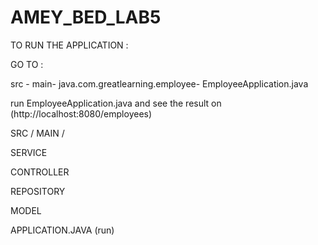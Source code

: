 # AMEY_BED_LAB5

TO RUN THE APPLICATION :

GO TO :

  src - main- java.com.greatlearning.employee- EmployeeApplication.java
  
  run EmployeeApplication.java and see the result on (http://localhost:8080/employees)
  
  
SRC / MAIN / 

  SERVICE 
  
  CONTROLLER 
  
  REPOSITORY
  
  MODEL
  
  APPLICATION.JAVA (run)
  
  
  
